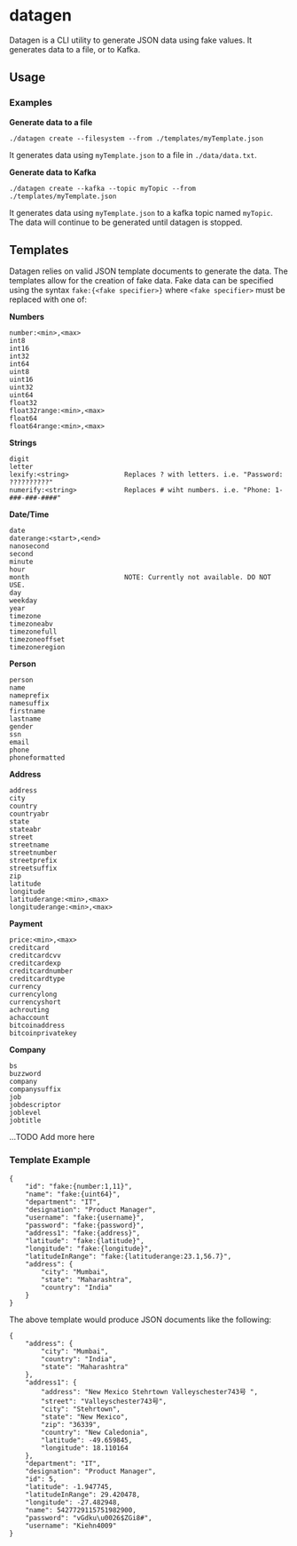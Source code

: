 # datagen

Datagen is a CLI utility to generate JSON data using fake values.
It generates data to a file, or to Kafka. 

## Usage

### Examples
**Generate data to a file**
```
./datagen create --filesystem --from ./templates/myTemplate.json
```

It generates data using `myTemplate.json` to a file in `./data/data.txt`. 

**Generate data to Kafka**
```
./datagen create --kafka --topic myTopic --from ./templates/myTemplate.json
```

It generates data using `myTemplate.json` to a kafka topic named `myTopic`. The data will continue to be generated until datagen is stopped. 

## Templates
Datagen relies on valid JSON template documents to generate the data. The templates allow for the creation of fake data. Fake data can be specified using the syntax `fake:{<fake specifier>}` where `<fake specifier>` must be replaced with one of:

**Numbers**
```
number:<min>,<max>
int8
int16
int32
int64
uint8
uint16
uint32
uint64
float32
float32range:<min>,<max>
float64
float64range:<min>,<max>
```
**Strings**
```
digit
letter
lexify:<string>              Replaces ? with letters. i.e. "Password: ??????????"
numerify:<string>            Replaces # wiht numbers. i.e. "Phone: 1-###-###-####"
```
**Date/Time**
```
date 
daterange:<start>,<end>
nanosecond 
second 
minute 
hour 
month                        NOTE: Currently not available. DO NOT USE.
day 
weekday 
year 
timezone 
timezoneabv 
timezonefull 
timezoneoffset
timezoneregion 
```
**Person**
```
person
name
nameprefix
namesuffix
firstname
lastname
gender
ssn
email
phone
phoneformatted
```
**Address**
```
address
city 
country 
countryabr 
state 
stateabr 
street 
streetname 
streetnumber 
streetprefix 
streetsuffix 
zip 
latitude
longitude 
latituderange:<min>,<max>
longituderange:<min>,<max>
```
**Payment**
```
price:<min>,<max>
creditcard
creditcardcvv
creditcardexp
creditcardnumber
creditcardtype 
currency 
currencylong 
currencyshort 
achrouting 
achaccount 
bitcoinaddress 
bitcoinprivatekey 
```
**Company**
```
bs 
buzzword 
company 
companysuffix 
job
jobdescriptor 
joblevel 
jobtitle 
```

...TODO Add more here

### Template Example

```
{
    "id": "fake:{number:1,11}",
    "name": "fake:{uint64}",
    "department": "IT",
    "designation": "Product Manager",
    "username": "fake:{username}",
    "password": "fake:{password}",
    "address1": "fake:{address}",
    "latitude": "fake:{latitude}",
    "longitude": "fake:{longitude}",
    "latitudeInRange": "fake:{latituderange:23.1,56.7}",
    "address": {
        "city": "Mumbai",
        "state": "Maharashtra",
        "country": "India"
    }
}
```

The above template would produce JSON documents like the following:

```
{
    "address": {
        "city": "Mumbai",
        "country": "India",
        "state": "Maharashtra"
    },
    "address1": {
        "address": "New Mexico Stehrtown Valleyschester743号 ",
        "street": "Valleyschester743号",
        "city": "Stehrtown",
        "state": "New Mexico",
        "zip": "36339",
        "country": "New Caledonia",
        "latitude": -49.659845,
        "longitude": 18.110164
    },
    "department": "IT",
    "designation": "Product Manager",
    "id": 5,
    "latitude": -1.947745,
    "latitudeInRange": 29.420478,
    "longitude": -27.482948,
    "name": 5427729115751982900,
    "password": "vGdku\u0026$ZGi8#",
    "username": "Kiehn4009"
}
```
